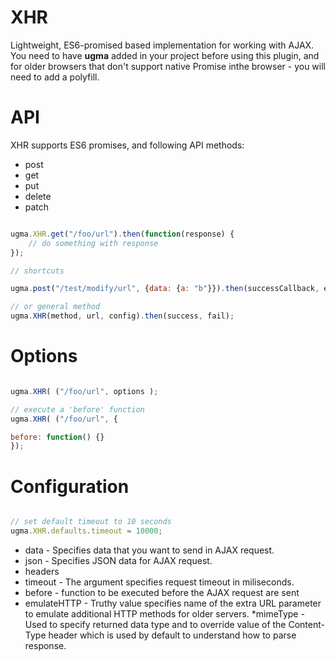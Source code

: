 # XHR

Lightweight, ES6-promised based implementation for working with AJAX. You need to have **ugma** added in your project before using this plugin, and for older browsers that don't support native Promise inthe browser - you will need to add a polyfill.

# API

XHR supports ES6 promises, and following API methods:

* post
* get
* put
* delete
* patch

```javascript

ugma.XHR.get("/foo/url").then(function(response) {
    // do something with response
});

// shortcuts

ugma.post("/test/modify/url", {data: {a: "b"}}).then(successCallback, errorCallback);

// or general method
ugma.XHR(method, url, config).then(success, fail);

```

# Options

```javascript

ugma.XHR( ("/foo/url", options ); 

// execute a 'before' function 
ugma.XHR( ("/foo/url", {

before: function() {}
}); 


```


# Configuration


```javascript

// set default timeout to 10 seconds
ugma.XHR.defaults.timeout = 10000; 

```

* data - Specifies data that you want to send in AJAX request.
* json -   Specifies JSON data for AJAX request.
* headers
* timeout -  The argument specifies request timeout in miliseconds.
* before - function to be executed before the AJAX request are sent
* emulateHTTP -  Truthy value specifies name of the extra URL parameter to emulate additional HTTP methods for older servers.
*mimeType -  Used to specify returned data type and to override value of the Content-Type header which is used by default to understand how to parse response.
